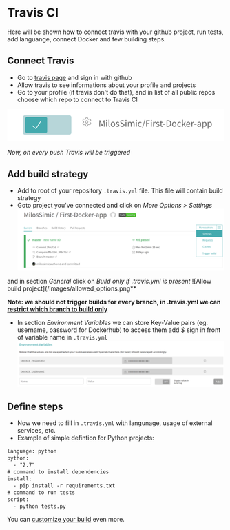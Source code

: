 # Travis CI
Here will be shown how to connect travis with your github project, run tests, add languange, connect Docker and few building steps.

## Connect Travis
* Go to [travis page](http://travis-ci.org/) and sign in with github
* Allow travis to see informations about your profile and projects
* Go to your profile (if travis don't do that), and in list of all public repos choose which repo to connect to Travis CI

![Allow build project](/images/allow_build.png)

*Now, on every push Travis will be triggered*

## Add build strategy
* Add to root of your repository ```.travis.yml``` file. This file will contain build strategy
* Goto project you've connected and click on *More Options > Settings*
![Allow build project](/images/options.png)

and in section _General_ click on _Build only if .travis.yml is present_
![Allow build project](/images/allowed_options.png**

**Note: we should not trigger builds for every branch, in .travis.yml we can [restrict which branch to build only](https://docs.travis-ci.com/user/customizing-the-build/#Building-Specific-Branches)**

* In section _Environment Variables_ we can store Key-Value pairs (eg. username, password for Dockerhub) to access them add _$_ sign in front of variable name in ```.travis.yml```
![Allow build project](/images/env.png)

## Define steps
* Now we need to fill in ```.travis.yml``` with langunage, usage of external services, etc.
* Example of simple defintion for Python projects:

```
language: python
python:
  - "2.7"
# command to install dependencies
install:
  - pip install -r requirements.txt
# command to run tests
script:
  - python tests.py
```

You can [customize your build](https://docs.travis-ci.com/user/customizing-the-build) even more.
